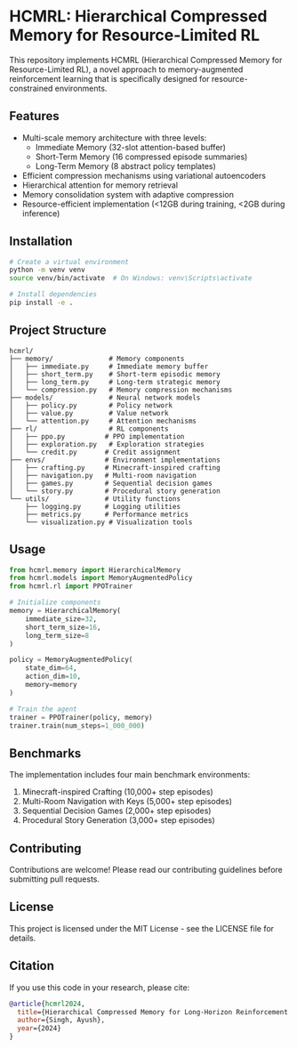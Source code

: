 # HCMRL: Hierarchical Compressed Memory for Resource-Limited RL

This repository implements HCMRL (Hierarchical Compressed Memory for Resource-Limited RL), a novel approach to memory-augmented reinforcement learning that is specifically designed for resource-constrained environments.

## Features

- Multi-scale memory architecture with three levels:
  - Immediate Memory (32-slot attention-based buffer)
  - Short-Term Memory (16 compressed episode summaries)
  - Long-Term Memory (8 abstract policy templates)
- Efficient compression mechanisms using variational autoencoders
- Hierarchical attention for memory retrieval
- Memory consolidation system with adaptive compression
- Resource-efficient implementation (<12GB during training, <2GB during inference)

## Installation

```bash
# Create a virtual environment
python -m venv venv
source venv/bin/activate  # On Windows: venv\Scripts\activate

# Install dependencies
pip install -e .
```

## Project Structure

```
hcmrl/
├── memory/              # Memory components
│   ├── immediate.py     # Immediate memory buffer
│   ├── short_term.py    # Short-term episodic memory
│   ├── long_term.py     # Long-term strategic memory
│   └── compression.py   # Memory compression mechanisms
├── models/              # Neural network models
│   ├── policy.py        # Policy network
│   ├── value.py         # Value network
│   └── attention.py     # Attention mechanisms
├── rl/                  # RL components
│   ├── ppo.py          # PPO implementation
│   ├── exploration.py   # Exploration strategies
│   └── credit.py       # Credit assignment
├── envs/               # Environment implementations
│   ├── crafting.py     # Minecraft-inspired crafting
│   ├── navigation.py   # Multi-room navigation
│   ├── games.py        # Sequential decision games
│   └── story.py        # Procedural story generation
└── utils/              # Utility functions
    ├── logging.py      # Logging utilities
    ├── metrics.py      # Performance metrics
    └── visualization.py # Visualization tools
```

## Usage

```python
from hcmrl.memory import HierarchicalMemory
from hcmrl.models import MemoryAugmentedPolicy
from hcmrl.rl import PPOTrainer

# Initialize components
memory = HierarchicalMemory(
    immediate_size=32,
    short_term_size=16,
    long_term_size=8
)

policy = MemoryAugmentedPolicy(
    state_dim=64,
    action_dim=10,
    memory=memory
)

# Train the agent
trainer = PPOTrainer(policy, memory)
trainer.train(num_steps=1_000_000)
```

## Benchmarks

The implementation includes four main benchmark environments:
1. Minecraft-inspired Crafting (10,000+ step episodes)
2. Multi-Room Navigation with Keys (5,000+ step episodes)
3. Sequential Decision Games (2,000+ step episodes)
4. Procedural Story Generation (3,000+ step episodes)

## Contributing

Contributions are welcome! Please read our contributing guidelines before submitting pull requests.

## License

This project is licensed under the MIT License - see the LICENSE file for details.

## Citation

If you use this code in your research, please cite:

```bibtex
@article{hcmrl2024,
  title={Hierarchical Compressed Memory for Long-Horizon Reinforcement Learning in Resource-Constrained Environments},
  author={Singh, Ayush},
  year={2024}
}
```
